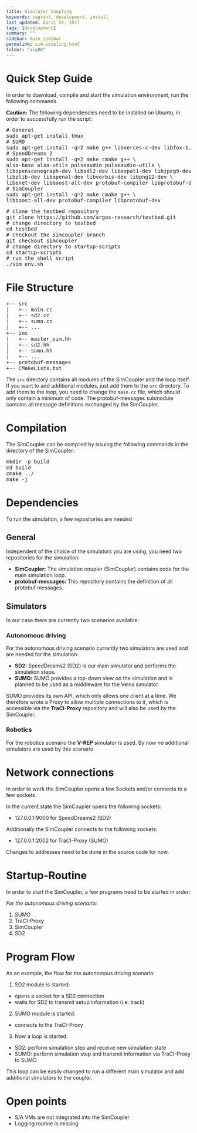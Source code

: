 ```yaml
---
title: Simulator Coupling
keywords: vagrant, development, install
last_updated: April 24, 2017
tags: [development]
summary: ""
sidebar: main_sidebar
permalink: sim-coupling.html
folder: "argOS"
---
```


# Quick Step Guide

In order to download, compile and start the simulation environment, run the following commands.

**Caution:** The following dependencies need to be installed on Ubuntu, in order to successfully run the script:
<pre>
# General
sudo apt-get install tmux
# SUMO
sudo apt-get install -q=2 make g++ libxerces-c-dev libfox-1.6-dev automake libtool
# SpeedDreams 2
sudo apt-get install -q=2 make cmake g++ \
alsa-base alsa-utils pulseaudio pulseaudio-utils \
libopenscenegraph-dev libsdl2-dev libexpat1-dev libjpeg9-dev \
libplib-dev libopenal-dev libvorbis-dev libpng12-dev \
libenet-dev libboost-all-dev protobuf-compiler libprotobuf-dev
# SimCoupler
sudo apt-get install -q=2 make cmake g++ \
libboost-all-dev protobuf-compiler libprotobuf-dev</pre>

<pre>
# clone the testbed repository
git clone https://github.com/argos-research/testbed.git
# change directory to testbed
cd testbed
# checkout the simcoupler branch
git checkout simcoupler
# change directory to startup-scripts
cd startup-scripts
# run the shell script
./sim_env.sh</pre>

# File Structure
<pre>+-- src
|   +-- main.cc
|   +-- sd2.cc
|   +-- sumo.cc
|   +-- ...
+-- inc
|   +-- master_sim.hh
|   +-- sd2.hh
|   +-- sumo.hh
|   +-- ...
+-- protobuf-messages
+-- CMakeLists.txt</pre>

The `src` directory contains all modules of the SimCoupler and the loop itself.
If you want to add additional modules, just add them to the `src` directory.
To add them to the loop, you need to change the `main.cc` file,
which should only contain a minimum of code.
The protobuf-messages submodule contains all message definitions exchanged by the SimCoupler.

# Compilation
The SimCoupler can be compiled by issuing the following commands
in the directory of the SimCoupler:
<pre>mkdir -p build
cd build
cmake ../
make -j</pre>

# Dependencies
To run the simulation, a few repositories are needed

## General
Independent of the choice of the simulators you are using,
you need two repositories for the simulation:

- **SimCoupler:** The simulation coupler (SimCoupler) contains code for the main simulation loop.
- **protobuf-messages:** This repository contains the definition of all protobuf messages.

## Simulators
In our case there are currently two scenarios available:

### Autonomous driving
For the autonomous driving scenario currently two simulators are used
and are needed for the simulation:

- **SD2:** SpeedDreams2 (SD2) is our main simulator and performs the simulation steps.
- **SUMO:** SUMO provides a top-down view on the simulation
and is planned to be used as a middleware for the Veins simulator.

SUMO provides its own API, which only allows one client at a time.
We therefore wrote a Proxy to allow multiple connections to it,
which is accessible via the **TraCI-Proxy** repository
and will also be used by the SimCoupler.

### Robotics
For the robotics scenario the **V-REP** simulator is used.
By now *no* additional simulators are used by this scenario.

# Network connections
In order to work the SimCoupler opens a few Sockets
and/or connects to a few sockets.

In the current state the SimCoupler opens the following sockets:
* 127.0.0.1:9000 for SpeedDreams2 (SD2)

Additionally the SimCoupler connects to the following sockets:
* 127.0.0.1:2002 for TraCI-Proxy (SUMO)

Changes to addresses need to be done in the source code for now.

# Startup-Routine
In order to start the SimCoupler,
a few programs need to be started in order:

*For the autonomous driving scenario:*
1. SUMO
2. TraCI-Proxy
3. SimCoupler
4. SD2

# Program Flow
As an example, the flow for the autonomous driving scenario:
1. SD2 module is started:
  - opens a socket for a SD2 connection
  - waits for SD2 to transmit setup information (i.e. track)
2. SUMO module is started:
  - connects to the TraCI-Proxy
3. Now a loop is started:
  - SD2: perform simulation step and receive new simulation state
  - SUMO: perform simulation step and transmit information via TraCI-Proxy to SUMO

This loop can be easily changed to run a different main simulator
and add additional simulators to the coupler.

# Open points
- S/A VMs are not integrated into the SimCoupler
- Logging routine is missing
